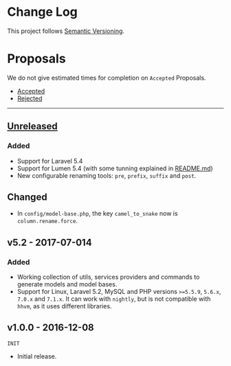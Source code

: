 Change Log
==========

This project follows [Semantic Versioning](CONTRIBUTING.md).

# Proposals

We do not give estimated times for completion on `Accepted` Proposals.

- [Accepted](https://github.com/Triun/laravel-model-base/labels/Accepted)
- [Rejected](https://github.com/Triun/laravel-model-base/labels/Rejected)

---

## [Unreleased]

### Added

- Support for Laravel 5.4
- Support for Lumen 5.4 (with some tunning explained in [README.md](README.md))
- New configurable renaming tools: `pre`, `prefix`, `suffix` and `post`.

## Changed

- In `config/model-base.php`, the key `camel_to_snake` now is `column.rename.force`.

## v5.2 - 2017-07-014

### Added

- Working collection of utils, services providers and commands to generate models and model bases.
- Support for Linux, Laravel 5.2, MySQL and PHP versions `>=5.5.9`, `5.6.x`, `7.0.x` and `7.1.x`.
It can work with `nightly`, but is not compatible with `hhvm`, as it uses different libraries.

## v1.0.0 - 2016-12-08

`INIT`

- Initial release.

[Unreleased]: https://github.com/Triun/laravel-model-base/compare/5.2...master
